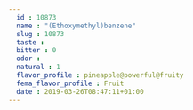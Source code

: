 ```yaml
---
  id : 10873
  name : "(Ethoxymethyl)benzene"
  slug : 10873
  taste : 
  bitter : 0
  odor : 
  natural : 1
  flavor_profile : pineapple@powerful@fruity
  fema_flavor_profile : Fruit
  date : 2019-03-26T08:47:11+01:00
---
```



